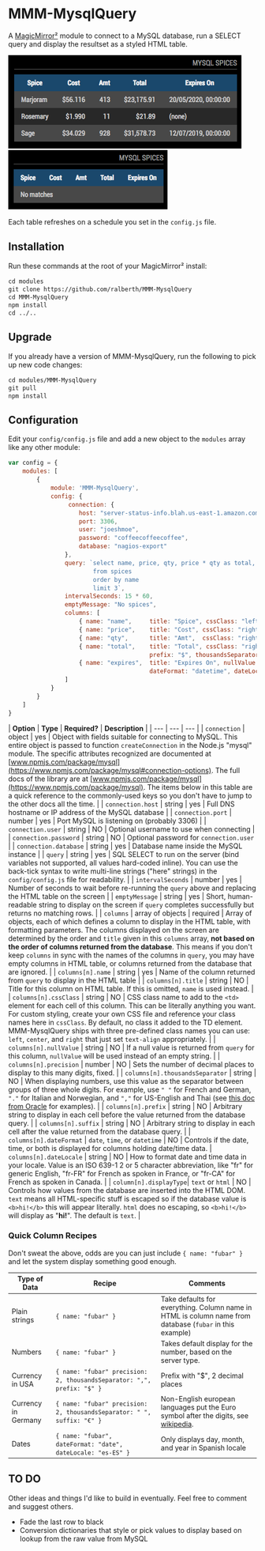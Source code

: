 # MMM-MysqlQuery

A [MagicMirror²](https://magicmirror.builders) module to connect to a MySQL database, run a SELECT query and display the resultset as a styled HTML table.

![Example screen -- rows](screenshot-rows.png)
![Example screen -- no rows](screenshot-norows.png)

Each table refreshes on a schedule you set in the `config.js` file.


## Installation

Run these commands at the root of your MagicMirror² install:

```shell
cd modules
git clone https://github.com/ralberth/MMM-MysqlQuery
cd MMM-MysqlQuery
npm install
cd ../..
```


## Upgrade

If you already have a version of MMM-MysqlQuery, run the following to pick up new code changes:

```shell
cd modules/MMM-MysqlQuery
git pull
npm install
```


## Configuration

Edit your `config/config.js` file and add a new object to the `modules` array like any other module:

```js
var config = {
    modules: [
        {
            module: 'MMM-MysqlQuery',
            config: {
				 connection: {
                    host: "server-status-info.blah.us-east-1.amazon.com",
                    port: 3306,
                    user: "joeshmoe",
                    password: "coffeecoffeecoffee",
                    database: "nagios-export"
                },
                query: `select name, price, qty, price * qty as total, expires
                        from spices
                        order by name
                        limit 3`,
    			intervalSeconds: 15 * 60,
                emptyMessage: "No spices",
                columns: [
                    { name: "name",     title: "Spice", cssClass: "left", nullValue: "???" },
                    { name: "price",    title: "Cost", cssClass: "right", precision: 3, prefix: "$" },
                    { name: "qty",      title: "Amt",  cssClass: "right" },
                    { name: "total",    title: "Total", cssClass: "right", precision: 2,
                                        prefix: "$", thousandsSeparator: "," },
                    { name: "expires",  title: "Expires On", nullValue: "(none)",
                                        dateFormat: "datetime", dateLocale: "en-GB" }
                ]
            }
        }
    ]
}
```


| **Option** | **Type** | **Required?** | **Description** |
| --- | --- | --- |
| `connection` | object | yes | Object with fields suitable for connecting to MySQL.  This entire object is passed to function `createConnection` in the Node.js "mysql" module.  The specific attributes recognized are documented at [www.npmjs.com/package/mysql](https://www.npmjs.com/package/mysql#connection-options).  The full docs of the library are at [www.npmjs.com/package/mysql](https://www.npmjs.com/package/mysql).  The items below in this table are a quick reference to the commonly-used keys so you don't have to jump to the other docs all the time. |
| `connection.host` | string | yes | Full DNS hostname or IP address of the MySQL database |
| `connection.port` | number | yes | Port MySQL is listening on (probably 3306) |
| `connection.user` | string | NO  | Optional username to use when connecting |
| `connection.password` | string | NO | Optional password for `connection.user` |
| `connection.database` | string | yes | Database name inside the MySQL instance |
| `query` | string | yes | SQL SELECT to run on the server (bind variables not supported, all values hard-coded inline).  You can use the back-tick syntax to write multi-line strings ("here" strings) in the `config/config.js` file for readability. |
| `intervalSeconds` | number | yes | Number of seconds to wait before re-running the `query` above and replacing the HTML table on the screen |
| `emptyMessage` | string | yes | Short, human-readable string to display on the screen if `query` completes successfully but returns no matching rows. |
| `columns` | array of objects | required | Array of objects, each of which defines a column to display in the HTML table, with formatting parameters.  The columns displayed on the screen are determined by the order and `title` given in this `columns` array, **not based on the order of columns returned from the database**.  This means if you don't keep `columns` in sync with the names of the columns in `query`, you may have empty columns in HTML table, or columns returned from the database that are ignored. |
| `columns[n].name` | string | yes | Name of the column returned from `query` to display in the HTML table |
| `columns[n].title` | string | NO | Title for this column on HTML table.  If this is omitted, `name` is used instead. |
| `columns[n].cssClass` | string | NO | CSS class name to add to the `<td>` element for each cell of this column.  This can be literally anything you want.  For custom styling, create your own CSS file and reference your class names here in `cssClass`.  By default, no class it added to the TD element.  MMM-MysqlQuery ships with three pre-defined class names you can use: `left`, `center`, and `right` that just set `text-align` appropriately. |
| `columns[n].nullValue` | string | NO | If a null value is returned from `query` for this column, `nullValue` will be used instead of an empty string. |
| `columns[n].precision` | number | NO | Sets the number of decimal places to display to this many digits, fixed. |
| `columns[n].thousandsSeparator` | string | NO | When displaying numbers, use this value as the separator between groups of three whole digits.  For example, use `" "` for French and German, `"."` for Italian and Norwegian, and `","` for US-English and Thai (see [this doc from Oracle](https://docs.oracle.com/cd/E19455-01/806-0169/overview-9/index.html) for examples). |
| `columns[n].prefix` | string | NO | Arbitrary string to display in each cell before the value returned from the database query. |
| `columns[n].suffix` | string | NO | Arbitrary string to display in each cell after the value returned from the database query. |
| `columns[n].dateFormat` | `date`, `time`, or `datetime` | NO | Controls if the date, time, or both is displayed for columns holding date/time data.
| `columns[n].dateLocale` | string | NO | How to format date and time data in your locale.  Value is an ISO 639-1 2 or 5 character abbreviation, like "fr" for generic English, "fr-FR" for French as spoken in France, or "fr-CA" for French as spoken in Canada. |
| `column[n].displayType`| `text` or `html` | NO | Controls how values from the database are inserted into the HTML DOM.  `text` means all HTML-specific stuff is escaped so if the database value is `<b>hi!</b>` this will appear literally.  `html` does no escaping, so   `<b>hi!</b>` will display as "**hi!**".  The default is `text`. |


### Quick Column Recipes

Don't sweat the above, odds are you can just include `{ name: "fubar" }` and let the system display something good enough.

| **Type of Data** | **Recipe** | **Comments**
|-----|-----|-----|
| Plain strings | `{ name: "fubar" }` | Take defaults for everything.  Column name in HTML is column name from database (`fubar` in this example) |
| Numbers | `{ name: "fubar" }` | Takes default display for the number, based on the server type.
| Currency in USA | `{ name: "fubar" precision: 2, thousandsSeparator: ",", prefix: "$" }` | Prefix with "$", 2 decimal places
| Currency in Germany | `{ name: "fubar" precision: 2, thousandsSeparator: " ", suffix: "€" }` | Non-English european languages put the Euro symbol after the digits, see [wikipedia](https://en.wikipedia.org/wiki/Euro_sign#Usage).
| Dates | `{ name: "fubar", dateFormat: "date", dateLocale: "es-ES" }` | Only displays day, month, and year in Spanish locale


## TO DO

Other ideas and things I'd like to build in eventually.  Feel free to comment and suggest others.

* Fade the last row to black
* Conversion dictionaries that style or pick values to display based on lookup from the raw value from MySQL
